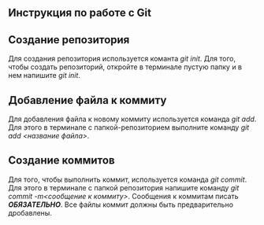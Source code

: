## Инструкция по работе с Git

## Создание репозитория

Для создания репозитория используется команта *git init*. Для того, чтобы создать репозиторий, откройте в терминале пустую папку и в нем напишите *git init*.

## Добавление файла к коммиту 
Для добавления файла к новому коммиту используется команда *git add*. Для этого в терминале с папкой-репозиторием выполните команду *git add <название файла>*. 

## Создание коммитов
Для того, чтобы выполнить коммит, используется команда *git  commit*. Для этого в терминале с папкой репозитория напишите команду *git commit -m<сообщение к коммиту>*. Сообщения к коммитам писать ***ОБЯЗАТЕЛЬНО***. Все файлы коммит должны быть предварительно дробавлены. 

